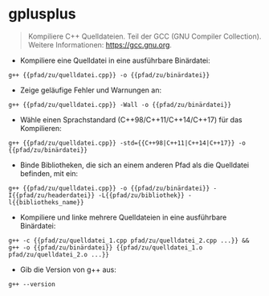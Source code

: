 # gplusplus

> Kompiliere C++ Quelldateien.
> Teil der GCC (GNU Compiler Collection).
> Weitere Informationen: <https://gcc.gnu.org>.

- Kompiliere eine Quelldatei in eine ausführbare Binärdatei:

`g++ {{pfad/zu/quelldatei.cpp}} -o {{pfad/zu/binärdatei}}`

- Zeige geläufige Fehler und Warnungen an:

`g++ {{pfad/zu/quelldatei.cpp}} -Wall -o {{pfad/zu/binärdatei}}`

- Wähle einen Sprachstandard (C++98/C++11/C++14/C++17) für das Kompilieren:

`g++ {{pfad/zu/quelldatei.cpp}} -std={{C++98|C++11|C++14|C++17}} -o {{pfad/zu/binärdatei}}`

- Binde Bibliotheken, die sich an einem anderen Pfad als die Quelldatei befinden, mit ein:

`g++ {{pfad/zu/quelldatei.cpp}} -o {{pfad/zu/binärdatei}} -I{{pfad/zu/headerdatei}} -L{{pfad/zu/bibliothek}} -l{{bibliotheks_name}}`

- Kompiliere und linke mehrere Quelldateien in eine ausführbare Binärdatei:

`g++ -c {{pfad/zu/quelldatei_1.cpp pfad/zu/quelldatei_2.cpp ...}} && g++ -o {{pfad/zu/binärdatei}} {{pfad/zu/quelldatei_1.o pfad/zu/quelldatei_2.o ...}}`

- Gib die Version von g++ aus:

`g++ --version`
